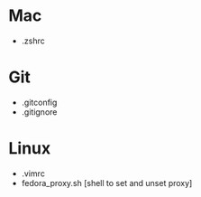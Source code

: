 # Mac #

 - .zshrc

# Git #

 - .gitconfig
 - .gitignore

# Linux #

 - .vimrc
 - fedora_proxy.sh [shell to set and unset proxy]
